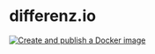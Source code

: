 # differenz.io

[![Create and publish a Docker image](https://github.com/arthuRHD/differenz.io/actions/workflows/docker-ghcr.yaml/badge.svg)](https://github.com/arthuRHD/differenz.io/actions/workflows/docker-ghcr.yaml)
